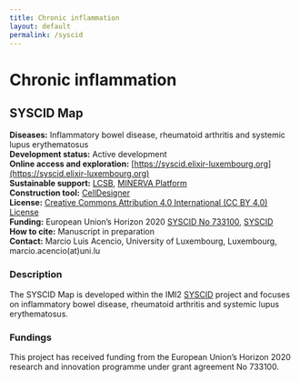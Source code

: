 ```yaml
---
title: Chronic inflammation
layout: default
permalink: /syscid
---
```


# Chronic inflammation
## SYSCID Map

**Diseases:** Inflammatory bowel disease, rheumatoid arthritis and systemic lupus erythematosus  
**Development status:** Active development  
**Online access and exploration:**  [https://syscid.elixir-luxembourg.org](https://syscid.elixir-luxembourg.org)  
**Sustainable support:** [LCSB](http://wwwen.uni.lu/lcsb), [MINERVA Platform](https://minerva.pages.uni.lu/)  
**Construction tool:** [CellDesigner](https://www.celldesigner.org/)  
**License:** [Creative Commons Attribution 4.0 International (CC BY 4.0) License](https://creativecommons.org/licenses/by/4.0/)  
**Funding:** European Union’s Horizon 2020 [SYSCID No 733100](https://cordis.europa.eu/project/id/733100), [SYSCID](https://syscid.eu/)  
**How to cite:** Manuscript in preparation  
**Contact:** Marcio Luis Acencio, University of Luxembourg, Luxembourg, marcio.acencio(at)uni.lu  

### Description

The SYSCID Map is developed within the IMI2 [SYSCID](https://syscid.eu/) project and focuses on inflammatory bowel disease, rheumatoid arthritis and systemic lupus erythematosus.

### Fundings

This project has received funding from the European Union’s Horizon 2020 research and innovation programme under grant agreement No 733100.

